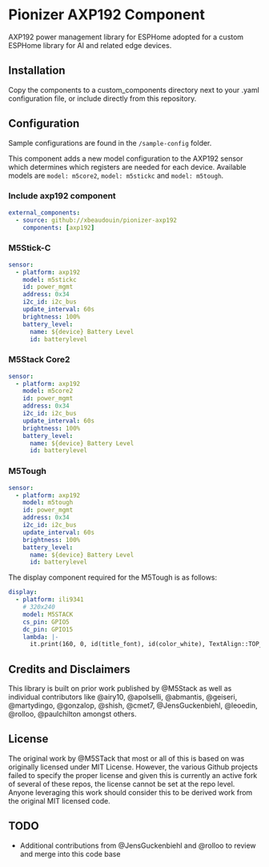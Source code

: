 # Pionizer AXP192 Component

AXP192 power management library for ESPHome adopted for a custom ESPHome library for AI and related edge devices.

## Installation

Copy the components to a custom_components directory next to your .yaml configuration file, or include directly from this repository.

## Configuration

Sample configurations are found in the `/sample-config` folder.

This component adds a new model configuration to the AXP192 sensor which determines which registers are needed for each device. Available models are `model: m5core2`, `model: m5stickc` and `model: m5tough`.

### Include axp192 component

```yaml
external_components:
  - source: github://xbeaudouin/pionizer-axp192
    components: [axp192]
```

### M5Stick-C

```yaml
sensor:
  - platform: axp192
    model: m5stickc
    id: power_mgmt
    address: 0x34
    i2c_id: i2c_bus
    update_interval: 60s
    brightness: 100%
    battery_level:
      name: ${device} Battery Level
      id: batterylevel
```

### M5Stack Core2

```yaml
sensor:
  - platform: axp192
    model: m5core2
    id: power_mgmt
    address: 0x34
    i2c_id: i2c_bus
    update_interval: 60s
    brightness: 100%
    battery_level:
      name: ${device} Battery Level
      id: batterylevel
```

### M5Tough

```yaml
sensor:
  - platform: axp192
    model: m5tough
    id: power_mgmt
    address: 0x34
    i2c_id: i2c_bus
    update_interval: 60s
    brightness: 100%
    battery_level:
      name: ${device} Battery Level
      id: batterylevel
```

The display component required for the M5Tough is as follows:

```yaml
display:
  - platform: ili9341
    # 320x240
    model: M5STACK
    cs_pin: GPIO5
    dc_pin: GPIO15
    lambda: |-
      it.print(160, 0, id(title_font), id(color_white), TextAlign::TOP_CENTER, "Hello World");
```

## Credits and Disclaimers

This library is built on prior work published by @M5Stack as well as individual contributors like @airy10, @apolselli, @abmantis, @geiseri, @martydingo, @gonzalop, @shish, @cmet7, @JensGuckenbiehl, @leoedin, @rolloo, @paulchilton amongst others.

## License

The original work by @M5STack that most or all of this is based on was originally licensed under MIT License. However, the various Github projects failed to specify the proper license and given this is currently an active fork of several of these repos, the license cannot be set at the repo level. Anyone leveraging this work should consider this to be derived work from the original MIT licensed code.

## TODO

- Additional contributions from @JensGuckenbiehl and @rolloo to review and merge into this code base
